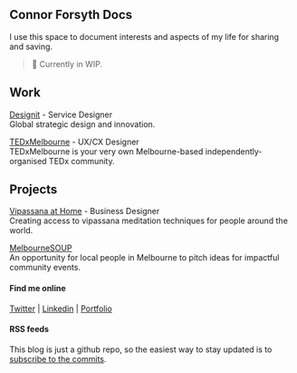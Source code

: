 ## Connor Forsyth Docs

I use this space to document interests and aspects of my life for sharing and saving. <br />

> 🚧 Currently in WIP. 

## Work

[Designit](https://www.linkedin.com/company/designit) - Service Designer <br />
Global strategic design and innovation.

[TEDxMelbourne](https://tedxmelbourne.com) - UX/CX Designer<br />
TEDxMelbourne is your very own Melbourne-based independently-organised TEDx community.



## Projects

[Vipassana at Home](https://www.vipassanaathome.org) - Business Designer<br />
Creating access to vipassana meditation techniques for people around the world.

[MelbourneSOUP](https://www.melbournesoup.org)<br />
An opportunity for local people in Melbourne to pitch ideas for impactful community events.



#### Find me online
[Twitter](https://twitter.com/connorwforsyth) | [Linkedin](https://www.linkedin.com/in/connorwforsyth) | [Portfolio](https://connorforsyth.co)


#### RSS feeds

This blog is just a github repo, so the easiest way to stay updated is to [subscribe to the commits](https://github.com/connorwforsyth/docs.connorforsyth.co/commits/master/).
